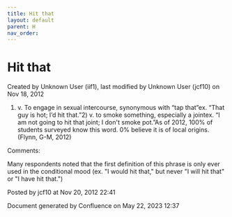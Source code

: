 ```yaml
---
title: Hit that
layout: default
parent: H
nav_order:
---
```


# Hit that

Created by  Unknown User (iif1), last modified by  Unknown User (jcf10) on Nov 18, 2012

1) v. To engage in sexual intercourse, synonymous with “tap that”ex. “That guy is hot; I’d hit that.”2) v. to smoke something, especially a jointex. “I am not going to hit that joint; I don't smoke pot.”As of 2012, 100% of students surveyed know this word. 0% believe it is of local origins.(Flynn, G-M, 2012)

Comments:

Many respondents noted that the first definition of this phrase is only ever used in the conditional mood (ex. &quot;I would hit that,&quot; but never &quot;I will hit that&quot; or &quot;I have hit that.&quot;)

Posted by jcf10 at Nov 20, 2012 22:41

Document generated by Confluence on May 22, 2023 12:37


